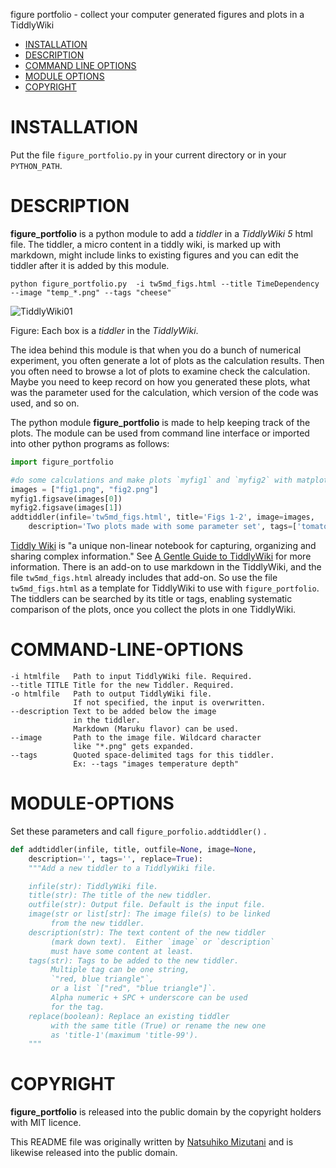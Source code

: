 figure portfolio - collect your computer generated figures and plots in a TiddlyWiki 

- [INSTALLATION](#installation)
- [DESCRIPTION](#description)
- [COMMAND LINE OPTIONS](#command-line-options)
- [MODULE OPTIONS](#module-options)
- [COPYRIGHT](#copyright)

# INSTALLATION

Put the file `figure_portfolio.py` in your current directory or in your `PYTHON_PATH`.

# DESCRIPTION
**figure_portfolio** is a python module to add a *tiddler* in a *TiddlyWiki 5* html file. The tiddler, a micro content in a tiddly wiki, is marked up with markdown, might include links to existing figures and you can edit the tiddler after it is added by this module.


    python figure_portfolio.py  -i tw5md_figs.html --title TimeDependency --image "temp_*.png" --tags "cheese"

![TiddlyWiki01](docs\TiddlyWiki01.jpg)

Figure: Each box is a *tiddler* in the *TiddlyWiki*.

The idea behind this module is that when you do a bunch of numerical experiment, you often generate a lot of plots as the calculation results. Then you often need to browse a lot of plots to examine check the calculation. Maybe you need to keep record on how you generated these plots, what was the parameter used for the calculation, which version of the code was used, and so on.  

The python module **figure_portfolio** is made to help keeping track of the plots. The module can be used from command line interface or imported into other python programs as follows: 

```python
import figure_portfolio

#do some calculations and make plots `myfig1` and `myfig2` with matplotlib
images = ["fig1.png", "fig2.png"]
myfig1.figsave(images[0])
myfig2.figsave(images[1])
addtiddler(infile='tw5md_figs.html', title='Figs 1-2', image=images,  
    description='Two plots made with some parameter set', tags=['tomato', 'potato'])
```

[Tiddly Wiki](https://tiddlywiki.com/) is "a unique non-linear notebook for capturing, organizing and sharing complex information."  See [A Gentle Guide to TiddlyWiki](https://tiddlywiki.com/#A%20Gentle%20Guide%20to%20TiddlyWiki:%5B%5BA%20Gentle%20Guide%20to%20TiddlyWiki%5D%5D)  for more information. 
There is an add-on to use markdown in the TiddlyWiki, and the file  `tw5md_figs.html` already includes that add-on.  So use the file `tw5md_figs.html` as a template for TiddlyWiki to use with `figure_portfolio`.  
The tiddlers can be searched by its title or tags, enabling systematic comparison of the plots, once you collect the plots in one TiddlyWiki.  

# COMMAND-LINE-OPTIONS
    -i htmlfile   Path to input TiddlyWiki file. Required.
    --title TITLE Title for the new Tiddler. Required.
    -o htmlfile   Path to output TiddlyWiki file.  
                  If not specified, the input is overwritten. 
    --description Text to be added below the image 
                  in the tiddler. 
                  Markdown (Maruku flavor) can be used.
    --image       Path to the image file. Wildcard character
                  like "*.png" gets expanded.
    --tags        Quoted space-delimited tags for this tiddler. 
                  Ex: --tags "images temperature depth"

# MODULE-OPTIONS

Set these parameters and call `figure_porfolio.addtiddler()` .

```python
def addtiddler(infile, title, outfile=None, image=None,
    description='', tags='', replace=True):
    """Add a new tiddler to a TiddlyWiki file.

    infile(str): TiddlyWiki file.
    title(str): The title of the new tiddler.
    outfile(str): Output file. Default is the input file.
    image(str or list[str]: The image file(s) to be linked
         from the new tiddler.
    description(str): The text content of the new tiddler
         (mark down text).  Either `image` or `description`
         must have some content at least. 
    tags(str): Tags to be added to the new tiddler. 
         Multiple tag can be one string, 
         `"red, blue triangle"`, 
         or a list `["red", "blue triangle"]`. 
         Alpha numeric + SPC + underscore can be used 
         for the tag.
    replace(boolean): Replace an existing tiddler 
         with the same title (True) or rename the new one
         as 'title-1'(maximum 'title-99').
    """
```



# COPYRIGHT

**figure_portfolio** is released into the public domain by the copyright holders with MIT licence.

This README file was originally written by [Natsuhiko Mizutani](https://github.com/natsuwater) and is likewise released into the public domain.						 
​									 